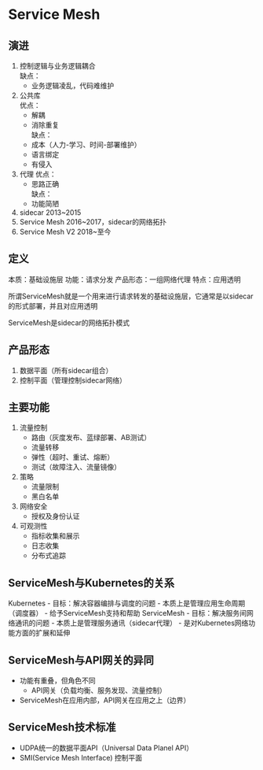 # Service Mesh

## 演进
1. 控制逻辑与业务逻辑耦合    
	缺点：
	- 业务逻辑凌乱，代码难维护
2. 公共库    
	优点：
	- 解耦
	- 消除重复  
	缺点：
	- 成本（人力-学习、时间-部署维护）
	- 语言绑定
	- 有侵入
3. 代理
	优点：
	- 思路正确  
	缺点：
	- 功能简陋
4. sidecar 2013~2015
5. Service Mesh 2016~2017，sidecar的网络拓扑
6. Service Mesh V2 2018~至今

## 定义
本质：基础设施层
功能：请求分发
产品形态：一组网络代理
特点：应用透明

所谓ServiceMesh就是一个用来进行请求转发的基础设施层，它通常是以sidecar的形式部署，并且对应用透明

ServiceMesh是sidecar的网络拓扑模式

## 产品形态
1. 数据平面（所有sidecar组合）
2. 控制平面（管理控制sidecar网络）

## 主要功能
1. 流量控制  
	- 路由（灰度发布、蓝绿部署、AB测试）
	- 流量转移
	- 弹性（超时、重试、熔断）
	- 测试（故障注入、流量镜像）
2. 策略  
	- 流量限制
	- 黑白名单
3. 网络安全  
	- 授权及身份认证
4. 可观测性
	- 指标收集和展示
	- 日志收集
	- 分布式追踪

## ServiceMesh与Kubernetes的关系
Kubernetes
	- 目标：解决容器编排与调度的问题
	- 本质上是管理应用生命周期（调度器）
	- 给予ServiceMesh支持和帮助
ServiceMesh
	- 目标：解决服务间网络通讯的问题
	- 本质上是管理服务通讯（sidecar代理）
	- 是对Kubernetes网络功能方面的扩展和延伸

## ServiceMesh与API网关的异同
- 功能有重叠，但角色不同
	- API网关（负载均衡、服务发现、流量控制）
- ServiceMesh在应用内部，API网关在应用之上（边界）

## ServiceMesh技术标准
- UDPA统一的数据平面API（Universal Data Planel API）
- SMI(Service Mesh Interface) 控制平面